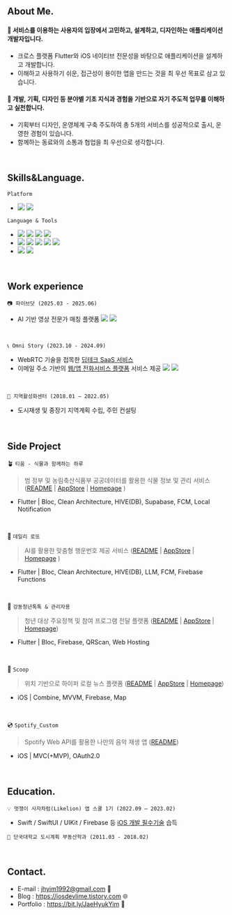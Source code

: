   ## About Me.
  #### 🎨 서비스를 이용하는 사용자의 입장에서 고민하고, 설계하고, 디자인하는 애플리케이션 개발자입니다.  
  - 크로스 플랫폼 Flutter와 iOS 네이티브 전문성을 바탕으로 애플리케이션을 설계하고 개발합니다.
  - 이해하고 사용하기 쉬운, 접근성이 용이한 앱을 만드는 것을 최 우선 목표로 삼고 있습니다.

  #### 🏃 개발, 기획, 디자인 등 분야별 기초 지식과 경험을 기반으로 자기 주도적 업무를 이해하고 실천합니다.
  - 기획부터 디자인, 운영체계 구축 주도하여 총 5개의 서비스를 성공적으로 출시, 운영한 경험이 있습니다.
  - 함께하는 동료와의 소통과 협업을 최 우선으로 생각합니다.
  
  <br> 
  
  ## Skills&Language.
  
  `Platform`

  - <img src="https://img.shields.io/badge/iOS-5A29E4?style=flat&logo=iOS&logoColor=white"/> <img src="https://img.shields.io/badge/Flutter-02569B?style=flat&logo=flutter&logoColor=white"/>

    
  `Language & Tools`
  
- <img src="https://img.shields.io/badge/Swift-F05138?style=flat&logo=swift&logoColor=white"/>
  <img src="https://img.shields.io/badge/SwiftUI-2396F3?style=flat&logo=Swift&logoColor=white"/>
  <img src="https://img.shields.io/badge/UIkit-2396F3?style=flat&logo=UIKit&logoColor=white"/>
  <img src="https://img.shields.io/badge/Combine-F05138?style=flat-square&logo=Swift&logoColor=white"/>

- <img src="https://img.shields.io/badge/Dart-0175C2?style=flat&logo=Dart&logoColor=white"/>
  <img src="https://img.shields.io/badge/Android%20Studio-009688?style=flat&logo=android-studio&logoColor=white"/>
  <img src="https://img.shields.io/badge/Bloc-3399FF?style=flat&logo=flutter&logoColor=white"/>
  <img src="https://img.shields.io/badge/Provider-0A6C24?style=flat&logo=flutter&logoColor=white"/>
  <img src="https://img.shields.io/badge/Riverpod-6B38FB?style=flat&logo=flutter&logoColor=white"/>

- <img src="https://img.shields.io/badge/Firebase-FFCA28?style=flat&logo=Firebase&logoColor=white"/>
  <img src="https://img.shields.io/badge/Figma-F24E1E?style=flat&logo=Figma&logoColor=white"/>

  
<br> 
  
  ## Work experience
`📷 파이브닷 (2025.03 - 2025.06)`
  - AI 기반 영상 전문가 매칭 플랫폼 <a href="https://apps.apple.com/kr/app/%ED%8C%8C%EC%9D%B4%EB%B8%8C%EB%8B%B7/id6444328529"><img src="https://img.shields.io/badge/App%20Store-0077CC?style=flat&logo=AppStore&logoColor=white"/></a> <a href="https://play.google.com/store/apps/details?id=com.fivesec.fivesecapp&hl=ko"><img src="https://img.shields.io/badge/Google%20Play-1A7F3C?style=flat&logo=Google%20Play&logoColor=white"/></a>

<br>

`📞 Omni Story (2023.10 - 2024.09)`
  - WebRTC 기술을 접목한 [딥테크 SaaS 서비스](https://omnitalk.io/)
  - 이메일 주소 기반의 [웹/앱 전화서비스 플랫폼](https://www.xphone.com/) 서비스 제공 <a href="https://apps.apple.com/kr/app/xphone-just-email-to-call/id6477368155"><img src="https://img.shields.io/badge/App%20Store-0077CC?style=flat&logo=AppStore&logoColor=white"/></a> <a href="https://play.google.com/store/apps/details?id=com.emailphone.android&hl=ko"><img src="https://img.shields.io/badge/Google%20Play-1A7F3C?style=flat&logo=Google%20Play&logoColor=white"/></a>

 
  <br>
  
  `🏢 지역활성화센터 (2018.01 – 2022.05)`
  - 도시재생 및 중장기 지역계획 수립, 주민 컨설팅

  <br>

  ## Side Project

 🪴 `티움 - 식물과 함께하는 하루`
  > 범 정부 및 농림축산식품부 공공데이터를 활용한 식물 정보 및 관리 서비스 ([README](https://github.com/onthelots/tium) | [AppStore](https://apps.apple.com/kr/app/%ED%8B%B0%EC%9B%80-%EC%8B%9D%EB%AC%BC%EA%B3%BC-%ED%95%A8%EA%BB%98%ED%95%98%EB%8A%94-%ED%95%98%EB%A3%A8/id6747629769) | [Homepage](https://momentous-wallet-0f7.notion.site/21a1c3f0e00380b4b1f9cc830a35b448) )
- Flutter | Bloc, Clean Architecture, HIVE(DB), Supabase, FCM, Local Notification

 <br>

  🎈 `데일리 로또`
  > AI를 활용한 맞춤형 행운번호 제공 서비스 ([README](https://github.com/onthelots/dailylotto) | [AppStore](https://apps.apple.com/kr/app/%EB%8D%B0%EC%9D%BC%EB%A6%AC%EB%A1%9C%EB%98%90/id6742641988) | [Homepage](https://momentous-wallet-0f7.notion.site/1a81c3f0e003806980e5e8bd7732fa83?pvs=74) )
- Flutter | Bloc, Clean Architecture, HIVE(DB), LLM, FCM, Firebase Functions

 <br>

  🔖 `강동청년톡톡 & 관리자용`
  > 청년 대상 주요정책 및 참여 프로그램 전달 플랫폼 ([README](https://github.com/onthelots/gd_youth_talk) | [AppStore](https://apps.apple.com/kr/app/%EA%B0%95%EB%8F%99%EC%B2%AD%EB%85%84%ED%86%A1%ED%86%A1/id6739631810) | [Homepage](https://momentous-wallet-0f7.notion.site/1681c3f0e003806c9b50dde42728413a))
 - Flutter | Bloc, Firebase, QRScan, Web Hosting
   
 <br>
  
  🍨 `Scoop`
  > 위치 기반으로 하이퍼 로컬 뉴스 플랫폼 ([README](https://github.com/onthelots/Scoop) | [AppStore](https://apps.apple.com/kr/app/scoop/id6466811453) | [Homepage](https://www.notion.so/onthelots/32eb5fa184c14426a4f32b654f76ec0e?v=96817719164f49e398abae2bc4c8565c&pvs=4))
 - iOS | Combine, MVVM, Firebase, Map

  <br>

  💿 `Spotify_Custom`
  > Spotify Web API를 활용한 나만의 음악 재생 앱 ([README](https://github.com/onthelots/Spotify_App))
  - iOS | MVC(+MVP), OAuth2.0

  <br>
  
  ## Education.
  
  `💡 멋쟁이 사자차럼(Likelion) 앱 스쿨 1기 (2022.09 – 2023.02)`
  - Swift / SwiftUI / UIKit / Firebase 등 [iOS 개발 필수기술](https://github.com/onthelots/iOS-Learning/tree/main/SwiftUI-Tutorial) 습득
  
  `🏫 단국대학교 도시계획 부동산학과 (2011.03 - 2018.02)`
  
  <br>
  
  ## Contact.
  
  - E-mail : jhyim1992@gmail.com 📨
  - Blog : https://iosdevlime.tistory.com 🌐
  - Portfolio : https://bit.ly/JaeHyukYim 💎
